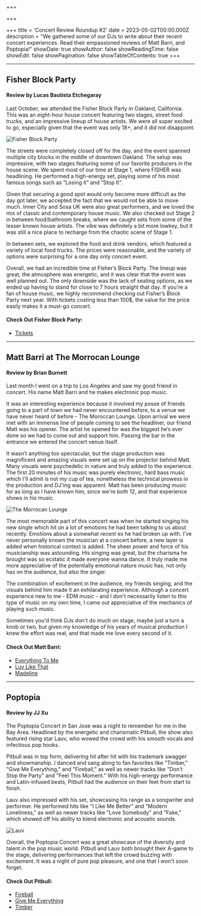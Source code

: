 +++

+++

+++
title = 'Concert Review Roundup #2'
date = 2023-05-02T00:00.000Z
description = "We gathered some of our DJs to write about their recent concert experiences. Read their empassioned reviews of  Matt Barri, and Poptopia!"
showDate: true
showAuthor: false
showReadingTime: false
showEdit: false
showPagination: false
showTableOfContents: true
+++

***

## Fisher Block Party

#### Review by Lucas Bautista Etchegaray

Last October, we attended the Fisher Block Party in Oakland, California. This was an eight-hour house concert featuring two stages, street food trucks, and an impressive lineup of house artists. We were all super excited to go, especially given that the event was only 18+, and it did not disappoint.

![Fisher Block Party](/uploadsfisher.jpg "Fisher Block Party 2022")

The streets were completely closed off for the day, and the event spanned multiple city blocks in the middle of downtown Oakland. The setup was impressive, with two stages featuring some of our favorite producers in the house scene. We spent most of our time at Stage 1, where FISHER was headlining. He performed a high-energy set, playing some of his most famous songs such as “Losing it” and “Stop It”.

Given that securing a good spot would only become more difficult as the day got later, we accepted the fact that we would not be able to move much. Inner City and Sosa UK were also great performers, and we loved the mix of classic and contemporary house music. We also checked out Stage 2 in between food/bathroom breaks, where we caught sets from some of the lesser known house artists. The vibe was definitely a bit more lowkey, but it was still a nice place to recharge from the chaotic scene of Stage 1.

In between sets, we explored the food and drink vendors, which featured a variety of local food trucks. The prices were reasonable, and the variety of options were surprising for a one day only concert event.

Overall, we had an incredible time at Fisher’s Block Party. The lineup was great, the atmosphere was energetic, and it was clear that the event was well planned out. The only downside was the lack of seating options, as we ended up having to stand for close to 7 hours straight that day. If you're a fan of house music, we highly recommend checking out Fisher’s Block Party next year. With tickets costing less than 100$, the value for the price easily makes it a must-go concert.

#### Check Out Fisher Block Party:

* [Tickets](https://fisherblockparty.com)

***

## Matt Barri at The Morrocan Lounge

#### Review by Brian Burnett

Last month I went on a trip to Los Angeles and saw my good friend in concert. His name Matt Barri and he makes electronic pop music.

It was an interesting experience because it involved my posse of friends going to a part of town we had never encountered before, to a venue we have never heard of before - The Moroccan Lounge. Upon arrival we were met with an immense line of people coming to see the headliner, our friend Matt was his opener. The artist he opened for was the biggest he’s ever done so we had to come out and support him. Passing the bar in the entrance we entered the concert venue itself.

It wasn’t anything too spectacular, but the stage production was magnificent and amazing visuals were set up on the projector behind Matt. Many visuals were psychedelic in nature and truly added to the experience. The first 20 minutes of his music was purely electronic, hard bass music which I'll admit is not my cup of tea, nonetheless the technical prowess in the production and DJ'ing was apparent. Matt has been producing music for as long as I have known him, since we're both 12, and that experience shows in his music.

![The Morrocan Lounge](/uploadsmorrocan-lounge.jpg "Image courtesy of the Morrocan Lounge.")

The most memorable part of this concert was when he started singing his new single which hit on a lot of emotions he had been talking to us about recently. Emotions about a somewhat recent ex he had broken up with. I've never personally known the musician at a concert before, a new layer is added when historical context is added.  The sheer power and force of his musicianship was astounding. His singing was great, but the charisma he brought was so ecstatic it made everyone wanna dance. It truly made me more appreciative of the potentially emotional nature music has, not only has on the audience, but also the singer.

The combination of excitement in the audience, my friends singing, and the visuals behind him made it an exhilarating experience. Although a concert experience new to me - EDM music - and I don't necessarily listen to this type of music on my own time, I came out appreciative of the mechanics of playing such music.

Sometimes you'd think DJs don't do much on stage, maybe just a turn a knob or two, but given my knowledge of his years of musical production I knew the effort was real, and that made me love every second of it.

#### Check Out Matt Barri:

* [Everything To Me](https://open.spotify.com/track/6AKPcWAfhTQt7F98JhPsbk?si=3fe9ef194e554329)
* [Luv Like That](https://open.spotify.com/track/2eYOAn3CpowyTb4ogDrQlP?si=03a467fde4cc4b7c)
* [Madeline](https://open.spotify.com/track/2JXoX6aaapx2TYzcizc6WC?si=e67ac6f26713472c)

***

## Poptopia

#### Review by JJ Xu

The Poptopia Concert in San Jose was a night to remember for me in the Bay Area. Headlined by the energetic and charismatic Pitbull, the show also featured rising star Lauv, who wowed the crowd with his smooth vocals and infectious pop hooks.

Pitbull was in top form, delivering hit after hit with his trademark swagger and showmanship. I danced and sang along to fan favorites like "Timber," "Give Me Everything," and "Fireball," as well as newer tracks like "Don't Stop the Party" and "Feel This Moment." With his high-energy performance and Latin-infused beats, Pitbull had the audience on their feet from start to finish.

Lauv also impressed with his set, showcasing his range as a songwriter and performer. He performed hits like "I Like Me Better" and "Modern Loneliness," as well as newer tracks like "Love Somebody" and "Fake," which showed off his ability to blend electronic and acoustic sounds.

![Lauv](/uploadslauv.png)

Overall, the Poptopia Concert was a great showcase of the diversity and talent in the pop music world. Pitbull and Lauv both brought their A-game to the stage, delivering performances that left the crowd buzzing with excitement. It was a night of pure pop pleasure, and one that I won't soon forget.

#### Check Out Pitbull:

* [Fireball](https://open.spotify.com/track/4Y7XAxTANhu3lmnLAzhWJW?si=2cbb41fa07f14d00)
* [Give Me Everything](https://open.spotify.com/track/4QNpBfC0zvjKqPJcyqBy9W?si=bd6178483dab4111)
* [Timber](https://open.spotify.com/track/3cHyrEgdyYRjgJKSOiOtcS?si=5f80ce6386cb422a)
